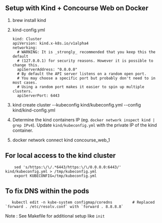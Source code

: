 ## Setup with Kind + Concourse Web on Docker
1. brew install kind

1. kind-config.yml
	```
	kind: Cluster
	apiVersion: kind.x-k8s.io/v1alpha4
	networking:
	  # WARNING: It is _strongly_ recommended that you keep this the default
	  # (127.0.0.1) for security reasons. However it is possible to change this.
	  apiServerAddress: "0.0.0.0"
	  # By default the API server listens on a random open port.
	  # You may choose a specific port but probably don't need to in most cases.
	  # Using a random port makes it easier to spin up multiple clusters.
	  apiServerPort: 6443
	```

1. kind create cluster --kubeconfig kind/kubeconfig.yml --config kind/kind-config.yml

1. Determine the kind containers IP (eg. `docker network inspect kind | grep IPv4`). Update `kind/kubeconfig.yml` with the private IP of the kind container.

1. docker network connect kind concourse_web_1


## For local access to the kind cluster
 
```
	sed 's/https:\/\/.*6443/https:\/\/0.0.0.0:6443/' kind/kubeconfig.yml > /tmp/kubeconfig.yml
	export KUBECONFIG=/tmp/kubeconfig.yml
```

## To fix DNS within the pods
```
   kubectl edit -n kube-system configmap/coredns         # Replaced `forward . /etc/resolv.conf` with `forward . 8.8.8.8`
```


Note : See Makefile for additional setup like `init`